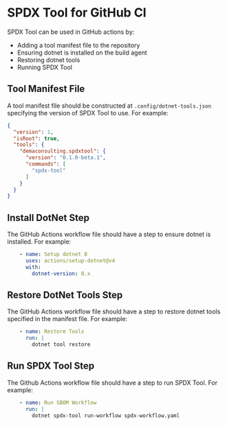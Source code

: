 # SPDX Tool for GitHub CI

SPDX Tool can be used in GitHub actions by:

- Adding a tool manifest file to the repository
- Ensuring dotnet is installed on the build agent
- Restoring dotnet tools
- Running SPDX Tool

## Tool Manifest File

A tool manifest file should be constructed at `.config/dotnet-tools.json` specifying the version of SPDX Tool to use. For example:

```json
{
  "version": 1,
  "isRoot": true,
  "tools": {
    "demaconsulting.spdxtool": {
      "version": "0.1.0-beta.1",
      "commands": [
        "spdx-tool"
      ]
    }
  }
}
```

## Install DotNet Step

The GitHub Actions workflow file should have a step to ensure dotnet is installed. For example:

```yaml
    - name: Setup dotnet 8
      uses: actions/setup-dotnet@v4
      with:
        dotnet-version: 8.x
```

## Restore DotNet Tools Step

The GitHub Actions workflow file should have a step to restore dotnet tools specified in the manifest file. For example:

```yaml
    - name: Restore Tools
      run: |
        dotnet tool restore
```

## Run SPDX Tool Step

The Github Actions workflow file should have a step to run SPDX Tool. For example:

```yaml
    - name: Run SBOM Workflow
      run: |
        dotnet spdx-tool run-workflow spdx-workflow.yaml
```
